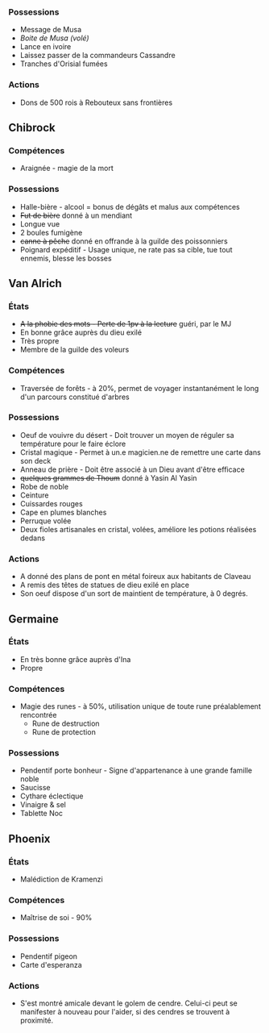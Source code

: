 ### Possessions
- Message de Musa
- *Boite de Musa (volé)*
- Lance en ivoire
- Laissez passer de la commandeurs Cassandre
- Tranches d'Orisial fumées
### Actions
- Dons de 500 rois à Rebouteux sans frontières
## Chibrock

### Compétences
- Araignée - magie de la mort
### Possessions
- Halle-bière - alcool = bonus de dégâts et malus aux compétences
- ~~Fut de bière~~ donné à un mendiant
- Longue vue
- 2 boules fumigène
- ~~canne à pêche~~ donné en offrande à la guilde des poissonniers
- Poignard expéditif - Usage unique, ne rate pas sa cible, tue tout ennemis, blesse les bosses
## Van Alrich

### États
- ~~A la phobie des mots - Perte de 1pv à la lecture~~ guéri, par le MJ
- En bonne grâce auprès du dieu exilé
- Très propre
- Membre de la guilde des voleurs
### Compétences
- Traversée de forêts - à 20%, permet de voyager instantanément le long d'un parcours constitué d'arbres
### Possessions
- Oeuf de vouivre du désert - Doit trouver un moyen de réguler sa température pour le faire éclore
- Cristal magique - Permet à un.e magicien.ne de remettre une carte dans son deck
- Anneau de prière - Doit être associé à un Dieu avant d'être efficace
- ~~quelques grammes de Thoum~~ donné à Yasin Al Yasin
- Robe de noble
- Ceinture
- Cuissardes rouges
- Cape en plumes blanches
- Perruque volée
- Deux fioles artisanales en cristal, volées, améliore les potions réalisées dedans
### Actions
- A donné des plans de pont en métal foireux aux habitants de Claveau
- A remis des têtes de statues de dieu exilé en place
- Son oeuf dispose d'un sort de maintient de température, à 0 degrés.
## Germaine

### États
- En très bonne grâce auprès d'Ina
- Propre
### Compétences
- Magie des runes - à 50%, utilisation unique de toute rune préalablement rencontrée
    - Rune de destruction
    - Rune de protection
### Possessions
- Pendentif porte bonheur - Signe d'appartenance à une grande famille noble
- Saucisse
- Cythare éclectique 
- Vinaigre & sel
- Tablette Noc

## Phoenix

### États
- Malédiction de Kramenzi
### Compétences
- Maîtrise de soi - 90%
### Possessions
- Pendentif pigeon
- Carte d'esperanza
### Actions
- S'est montré amicale devant le golem de cendre. Celui-ci peut se manifester à nouveau pour l'aider, si des cendres se trouvent à proximité.
